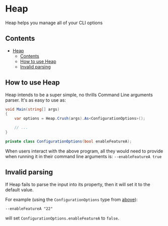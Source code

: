 # Heap

Heap helps you manage all of your CLI options

## Contents

- [Heap](#heap)
  - [Contents](#contents)
  - [How to use Heap](#how-to-use-heap)
  - [Invalid parsing](#invalid-parsing)

## How to use Heap

Heap intends to be a super simple, no thrills Command Line arguments parser. It's as easy to use as:

```csharp
void Main(string[] args)
{
    var options = Heap.Crush(args).As<ConfigurationOptions>();

    // ...
}

private class ConfigurationOptions(bool enableFeatureA);
```

When users interact with the above program, all they would need to provide when running it in their command line arguments is:
`--enableFeatureA true`

## Invalid parsing

If Heap fails to parse the input into its property, then it will set it to the default value.

For example (using the `ConfigurationOptions` type from [above](#how-to-use-heap)):

`--enableFeatureA "22"`

will set `ConfigurationOptions.enableFeatureA` to `false`.
